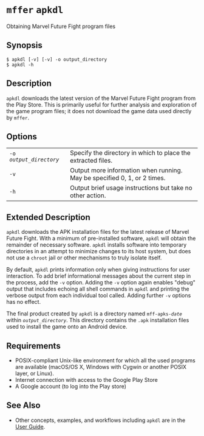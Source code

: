 # `mffer` `apkdl`

Obtaining Marvel Future Fight program files

## Synopsis

```shell
$ apkdl [-v] [-v] -o output_directory
$ apkdl -h
```

## Description

`apkdl` downloads the latest version of the Marvel Future Fight program from the
Play Store. This is primarily useful for further analysis and exploration of the
game program files; it does not download the game data used directly by `mffer`.

## Options

|                           |                                                                          |
| ------------------------- | ------------------------------------------------------------------------ |
| `-o `_`output_directory`_ | Specify the directory in which to place the extracted files.             |
| `-v`                      | Output more information when running. May be specified 0, 1, or 2 times. |
| `-h`                      | Output brief usage instructions but take no other action.                |

## Extended Description

`apkdl` downloads the APK installation files for the latest
release of Marvel Future Fight. With a minimum of
pre-installed software, `apkdl` will obtain the remainder of necessary
software. `apkdl` installs software into temporary directories in an
attempt to minimize changes to its host system, but does not use a `chroot` jail
or other mechanisms to truly isolate itself.

By default, `apkdl` prints information only when giving instructions for
user interaction. To add brief informational messages about the current step in
the process, add the `-v` option. Adding the `-v` option again enables "debug"
output that includes echoing all shell commands in `apkdl` and printing
the verbose output from each individual tool called. Adding further `-v` options
has no effect.

The final product created by `apkdl` is a directory named `mff-apks-`_`date`_
within _`output_directory`_. This directory contains the `.apk` installation
files used to install the game onto an Android device.

## Requirements

-   POSIX-compliant Unix-like environment for which all the used
    programs are available (macOS/OS X, Windows with Cygwin or
    another POSIX layer, or Linux).
-   Internet connection with access to the Google Play Store
-   A Google account (to log into the Play store)

## See Also

-   Other concepts, examples, and workflows including `apkdl` are in the
    [User Guide](USAGE.md).
